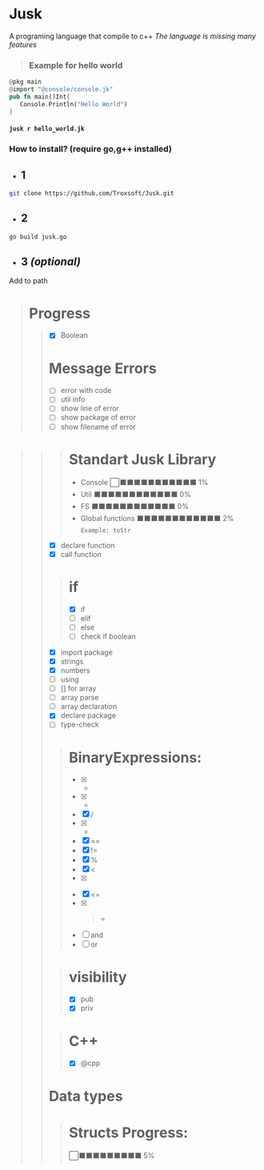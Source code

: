 # Jusk
A programing language that compile to c++
*The language is missing many features*

> ### Example for hello world
```rs
@pkg main
@import "@console/console.jk"
pub fn main()Int{
   Console.Println("Hello World")
}
```
#### `jusk r hello_world.jk`
### How to install? (require go,g++ installed)
- ## 1 
```bash
git clone https://github.com/Troxsoft/Jusk.git
```
- ## 2
```bash
go build jusk.go
```

- ## 3 *(optional)*
Add to path
> # Progress
>> - [x] Boolean  
>> # Message Errors
>> - [ ] error with code
>> - [ ] util info
>> - [ ] show line of error
>> - [ ] show package of error
>> - [ ] show filename of error

>>> # Standart Jusk Library
>>> -  Console ⬜⬛⬛⬛⬛⬛⬛⬛⬛⬛⬛⬛ 1%
>>> -  Util ⬛⬛⬛⬛⬛⬛⬛⬛⬛⬛⬛⬛ 0%
>>> -  FS ⬛⬛⬛⬛⬛⬛⬛⬛⬛⬛⬛⬛ 0%
>>> -  Global functions ⬛⬛⬛⬛⬛⬛⬛⬛⬛⬛⬛⬛ 2%  `Example: toStr`
>> - [x] declare function
>> - [x] call function
>>>  # if
>>> - [x] if
>>> - [ ] elif
>>> - [ ] else
>>> - [ ] check if boolean
>> - [x] import package
>> - [x] strings
>> - [x] numbers
>> - [ ] using
>> - [ ] [] for array
>> - [ ] array parse
>> - [ ] array declaration
>> - [x] declare package
>> - [ ] type-check  
>>>  # BinaryExpressions:
>>> - [x] +
>>> - [x] -
>>> - [x] /
>>> - [x] *
>>> - [x] ==
>>> - [x] !=
>>> - [x] %
>>> - [x] <
>>> - [x] >
>>> - [x] <=
>>> - [x] >=
>>> - [ ] and
>>> - [ ] or
>>
>>>  # visibility
>>> - [x] pub
>>> - [x] priv
>>
>>>  # C++ 
>>> - [x] @cpp
>>
>> # Data types
>>> # Structs Progress:
>>>  ⬜⬛⬛⬛⬛⬛⬛⬛⬛⬛ 5%

